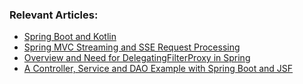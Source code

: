 ### Relevant Articles:
- [Spring Boot and Kotlin](http://www.baeldung.com/spring-boot-kotlin)
- [Spring MVC Streaming and SSE Request Processing](https://www.baeldung.com/spring-mvc-sse-streams)
- [Overview and Need for DelegatingFilterProxy in Spring](https://www.baeldung.com/spring-delegating-filter-proxy)
- [A Controller, Service and DAO Example with Spring Boot and JSF](https://www.baeldung.com/jsf-spring-boot-controller-service-dao)
